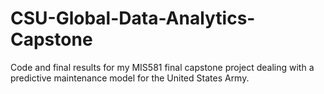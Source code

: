 # CSU-Global-Data-Analytics-Capstone
Code and final results for my MIS581 final capstone project dealing with a predictive maintenance model for the United States Army.
